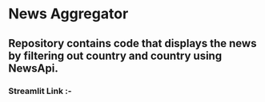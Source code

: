 # News Aggregator
## Repository contains code that displays the news by filtering out country and country using NewsApi.
### Streamlit Link :-  